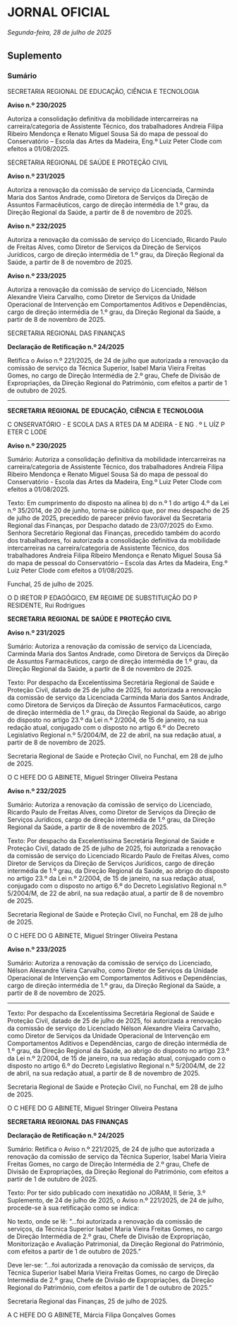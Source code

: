 # JORNAL OFICIAL

###### Segunda-feira, 28 de julho de 2025

## **Suplemento**

### **Sumário**

SECRETARIA REGIONAL DE EDUCAÇÃO, CIÊNCIA E TECNOLOGIA

**Aviso n.º 230/2025**

Autoriza a consolidação definitiva da mobilidade intercarreiras na carreira/categoria
de Assistente Técnico, dos trabalhadores Andreia Filipa Ribeiro Mendonça e Renato
Miguel Sousa Sá do mapa de pessoal do Conservatório – Escola das Artes da
Madeira, Eng.º Luiz Peter Clode com efeitos a 01/08/2025.

SECRETARIA REGIONAL DE SAÚDE E PROTEÇÃO CIVIL

**Aviso n.º 231/2025**

Autoriza a renovação da comissão de serviço da Licenciada, Carminda Maria dos
Santos Andrade, como Diretora de Serviços da Direção de Assuntos Farmacêuticos,
cargo de direção intermédia de 1.º grau, da Direção Regional da Saúde, a partir de 8
de novembro de 2025.

**Aviso n.º 232/2025**

Autoriza a renovação da comissão de serviço do Licenciado, Ricardo Paulo de
Freitas Alves, como Diretor de Serviços da Direção de Serviços Jurídicos, cargo de
direção intermédia de 1.º grau, da Direção Regional da Saúde, a partir de 8 de
novembro de 2025.

**Aviso n.º 233/2025**

Autoriza a renovação da comissão de serviço do Licenciado, Nélson Alexandre
Vieira Carvalho, como Diretor de Serviços da Unidade Operacional de Intervenção
em Comportamentos Aditivos e Dependências, cargo de direção intermédia de 1.º
grau, da Direção Regional da Saúde, a partir de 8 de novembro de 2025.

SECRETARIA REGIONAL DAS FINANÇAS

**Declaração de Retificação n.º 24/2025**

Retifica o Aviso n.º 221/2025, de 24 de julho que autorizada a renovação da
comissão de serviço da Técnica Superior, Isabel Maria Vieira Freitas Gomes, no
cargo de Direção Intermédia de 2.º grau, Chefe de Divisão de Expropriações, da
Direção Regional do Património, com efeitos a partir de 1 de outubro de 2025.




---

**SECRETARIA** **REGIONAL** **DE** **EDUCAÇÃO,** **CIÊNCIA** **E** **TECNOLOGIA**


C ONSERVATÓRIO        - E SCOLA DAS A RTES DA M ADEIRA        - E NG . º L UÍZ P ETER C LODE


**Aviso n.º 230/2025**


Sumário:
Autoriza a consolidação definitiva da mobilidade intercarreiras na carreira/categoria de Assistente Técnico, dos trabalhadores Andreia
Filipa Ribeiro Mendonça e Renato Miguel Sousa Sá do mapa de pessoal do Conservatório - Escola das Artes da Madeira, Eng.º Luiz
Peter Clode com efeitos a 01/08/2025.

Texto:
Em cumprimento do disposto na alínea b) do n.º 1 do artigo 4.º da Lei n.º 35/2014, de 20 de junho, torna-se público que,
por meu despacho de 25 de julho de 2025, precedido de parecer prévio favorável da Secretaria Regional das Finanças, por
Despacho datado de 23/07/2025 do Exmo. Senhora Secretário Regional das Finanças, precedido também do acordo dos
trabalhadores, foi autorizada a consolidação definitiva da mobilidade intercarreiras na carreira/categoria de Assistente
Técnico, dos trabalhadores Andreia Filipa Ribeiro Mendonça e Renato Miguel Sousa Sá do mapa de pessoal do Conservatório
– Escola das Artes da Madeira, Eng.º Luiz Peter Clode com efeitos a 01/08/2025.


Funchal, 25 de julho de 2025.

O D IRETOR P EDAGÓGICO, EM REGIME DE SUBSTITUIÇÃO DO P RESIDENTE, Rui Rodrigues


**SECRETARIA** **REGIONAL** **DE** **SAÚDE** **E** **PROTEÇÃO** **CIVIL**


**Aviso n.º 231/2025**


Sumário:
Autoriza a renovação da comissão de serviço da Licenciada, Carminda Maria dos Santos Andrade, como Diretora de Serviços da Direção
de Assuntos Farmacêuticos, cargo de direção intermédia de 1.º grau, da Direção Regional da Saúde, a partir de 8 de novembro de 2025.

Texto:
Por despacho da Excelentíssima Secretária Regional de Saúde e Proteção Civil, datado de 25 de julho de 2025, foi
autorizada a renovação da comissão de serviço da Licenciada Carminda Maria dos Santos Andrade, como Diretora de
Serviços da Direção de Assuntos Farmacêuticos, cargo de direção intermédia de 1.º grau, da Direção Regional da Saúde, ao
abrigo do disposto no artigo 23.º da Lei n.º 2/2004, de 15 de janeiro, na sua redação atual, conjugado com o disposto no artigo
6.º do Decreto Legislativo Regional n.º 5/2004/M, de 22 de abril, na sua redação atual, a partir de 8 de novembro de 2025.


Secretaria Regional de Saúde e Proteção Civil, no Funchal, em 28 de julho de 2025.

O C HEFE DO G ABINETE, Miguel Stringer Oliveira Pestana


**Aviso n.º 232/2025**


Sumário:
Autoriza a renovação da comissão de serviço do Licenciado, Ricardo Paulo de Freitas Alves, como Diretor de Serviços da Direção de
Serviços Jurídicos, cargo de direção intermédia de 1.º grau, da Direção Regional da Saúde, a partir de 8 de novembro de 2025.

Texto:
Por despacho da Excelentíssima Secretária Regional de Saúde e Proteção Civil, datado de 25 de julho de 2025, foi
autorizada a renovação da comissão de serviço do Licenciado Ricardo Paulo de Freitas Alves, como Diretor de Serviços da
Direção de Serviços Jurídicos, cargo de direção intermédia de 1.º grau, da Direção Regional da Saúde, ao abrigo do disposto
no artigo 23.º da Lei n.º 2/2004, de 15 de janeiro, na sua redação atual, conjugado com o disposto no artigo 6.º do Decreto
Legislativo Regional n.º 5/2004/M, de 22 de abril, na sua redação atual, a partir de 8 de novembro de 2025.


Secretaria Regional de Saúde e Proteção Civil, no Funchal, em 28 de julho de 2025.

O C HEFE DO G ABINETE, Miguel Stringer Oliveira Pestana


**Aviso n.º 233/2025**


Sumário:
Autoriza a renovação da comissão de serviço do Licenciado, Nélson Alexandre Vieira Carvalho, como Diretor de Serviços da Unidade
Operacional de Intervenção em Comportamentos Aditivos e Dependências, cargo de direção intermédia de 1.º grau, da Direção Regional
da Saúde, a partir de 8 de novembro de 2025.




---

Texto:
Por despacho da Excelentíssima Secretária Regional de Saúde e Proteção Civil, datado de 25 de julho de 2025, foi
autorizada a renovação da comissão de serviço do Licenciado Nélson Alexandre Vieira Carvalho, como Diretor de Serviços
da Unidade Operacional de Intervenção em Comportamentos Aditivos e Dependências, cargo de direção intermédia de 1.º
grau, da Direção Regional da Saúde, ao abrigo do disposto no artigo 23.º da Lei n.º 2/2004, de 15 de janeiro, na sua redação
atual, conjugado com o disposto no artigo 6.º do Decreto Legislativo Regional n.º 5/2004/M, de 22 de abril, na sua redação
atual, a partir de 8 de novembro de 2025.


Secretaria Regional de Saúde e Proteção Civil, no Funchal, em 28 de julho de 2025.

O C HEFE DO G ABINETE, Miguel Stringer Oliveira Pestana


**SECRETARIA** **REGIONAL** **DAS** **FINANÇAS**


**Declaração de Retificação n.º 24/2025**


Sumário:
Retifica o Aviso n.º 221/2025, de 24 de julho que autorizada a renovação da comissão de serviço da Técnica Superior, Isabel Maria
Vieira Freitas Gomes, no cargo de Direção Intermédia de 2.º grau, Chefe de Divisão de Expropriações, da Direção Regional do
Património, com efeitos a partir de 1 de outubro de 2025.

Texto:
Por ter sido publicado com inexatidão no JORAM, II Série, 3.º Suplemento, de 24 de julho de 2025, o Aviso n.º 221/2025,
de 24 de julho, procede-se à sua retificação como se indica:


No texto, onde se lê:
“…foi autorizada a renovação da comissão de serviços, da Técnica Superior Isabel Maria Vieira Freitas Gomes, no cargo de Direção
Intermédia de 2.º grau, Chefe de Divisão de Expropriação, Monitorização e Avaliação Patrimonial, da Direção Regional do Património, com
efeitos a partir de 1 de outubro de 2025.”


Deve ler-se:
“…foi autorizada a renovação da comissão de serviços, da Técnica Superior Isabel Maria Vieira Freitas Gomes, no cargo
de Direção Intermédia de 2.º grau, Chefe de Divisão de Expropriações, da Direção Regional do Património, com efeitos a
partir de 1 de outubro de 2025.”


Secretaria Regional das Finanças, 25 de julho de 2025.

A C HEFE DO G ABINETE, Márcia Filipa Gonçalves Gomes

